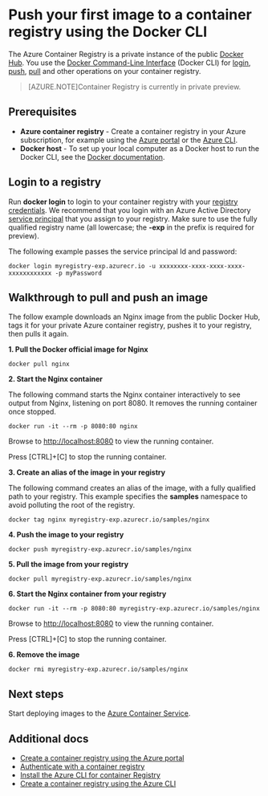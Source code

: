 <properties
   pageTitle="Work with images in a container registry | Microsoft Azure"
   description="Push and pull Docker images to an Azure container registry using the Docker CLI"
   services="container-registry"
   documentationCenter=""
   authors="stevelas"
   manager="balans"
   editor="dlepow"
   tags=""
   keywords=""/>

<tags
   ms.service="container-registry"
   ms.devlang="na"
   ms.topic="get-started-article"
   ms.tgt_pltfrm="na"
   ms.workload="na"
   ms.date="10/25/2016"
   ms.author="stevelas"/>



# Push your first image to a container registry using the Docker CLI

The Azure Container Registry is a private instance of the public [Docker Hub](http://hub.docker.com). You use the [Docker Command-Line Interface](https://docs.docker.com/engine/reference/commandline/cli/)  (Docker CLI) for [login](https://docs.docker.com/engine/reference/commandline/login/), [push](https://docs.docker.com/engine/reference/commandline/push/), [pull](https://docs.docker.com/engine/reference/commandline/pull/) and other operations on your container registry. 

>[AZURE.NOTE]Container Registry is currently in private preview.


## Prerequisites

* **Azure container registry** - Create a container registry in your Azure subscription, for example using the [Azure portal](./container-registry-get-started-portal.md) or the [Azure CLI](./container-registry-get-started-azure-cli.md).
* **Docker host** - To set up your local computer as a Docker host to run the Docker CLI, see the [Docker documentation](https://docs.docker.com/engine/installation/).


## Login to a registry

Run **docker login** to login to your container registry with your [registry credentials](./container-registry-authentication.md). We recommend that you login with an Azure Active Directory [service principal](https://azure.microsoft.com/documentation/articles/active-directory-application-objects/) that you assign to your registry. Make sure to use the fully qualified registry name (all lowercase; the **-exp** in the prefix is required for preview).

The following example passes the service principal Id and password:

```
docker login myregistry-exp.azurecr.io -u xxxxxxxx-xxxx-xxxx-xxxx-xxxxxxxxxxxx -p myPassword
```

 


## Walkthrough to pull and push an image

The follow example downloads an Nginx image from the public Docker Hub, tags it for your private Azure container registry, pushes it to your registry, then pulls it again.

**1. Pull the Docker official image for Nginx**
```
docker pull nginx
```
**2. Start the Nginx container**

The following command starts the Nginx container interactively to see output from Nginx, listening on port 8080. It removes the running container once stopped.

```
docker run -it --rm -p 8080:80 nginx
```

Browse to [http://localhost:8080](http://localhost:8080) to view the running container.
 
Press [CTRL]+[C] to stop the running container.
 
**3. Create an alias of the image in your registry**

The following command creates an alias of the image, with a fully qualified path to your  registry. This example specifies the **samples** namespace to avoid polluting the root of the registry.

```
docker tag nginx myregistry-exp.azurecr.io/samples/nginx
```  

**4. Push the image to your registry**

```
docker push myregistry-exp.azurecr.io/samples/nginx
``` 

**5. Pull the image from your registry**

```
docker pull myregistry-exp.azurecr.io/samples/nginx
``` 

**6. Start the Nginx container from your registry**
```
docker run -it --rm -p 8080:80 myregistry-exp.azurecr.io/samples/nginx
```

Browse to [http://localhost:8080](http://localhost:8080) to view the running container.
 
Press [CTRL]+[C] to stop the running container.

**6. Remove the image**
```
docker rmi myregistry-exp.azurecr.io/samples/nginx
```



## Next steps
Start deploying images to the [Azure Container Service](https://azure.microsoft.com/documentation/services/container-service/).
 

## Additional docs

* [Create a container registry using the Azure portal ](./container-registry-get-started-portal.md)
* [Authenticate with a container registry](container-registry-authentication.md) 
* [Install the Azure CLI for container Registry ](./container-registry-get-started-azure-cli-install.md)
* [Create a container registry using the Azure CLI](./container-registry-get-started-docker-cli.md)

